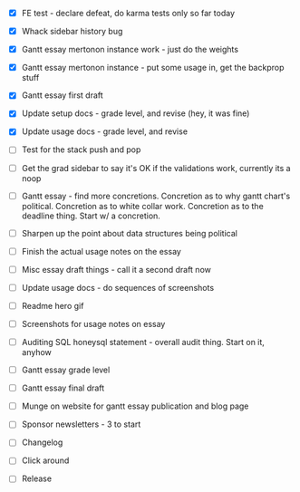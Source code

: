 - [x] FE test - declare defeat, do karma tests only so far today

- [x] Whack sidebar history bug

- [x] Gantt essay mertonon instance work - just do the weights
- [x] Gantt essay mertonon instance - put some usage in, get the backprop stuff
- [x] Gantt essay first draft
- [x] Update setup docs - grade level, and revise (hey, it was fine)
- [x] Update usage docs - grade level, and revise

- [ ] Test for the stack push and pop
- [ ] Get the grad sidebar to say it's OK if the validations work, currently its a noop
- [ ] Gantt essay - find more concretions. Concretion as to why gantt chart's political. Concretion as to white collar work. Concretion as to the deadline thing. Start w/ a concretion.
- [ ] Sharpen up the point about data structures being political
- [ ] Finish the actual usage notes on the essay
- [ ] Misc essay draft things - call it a second draft now
- [ ] Update usage docs - do sequences of screenshots
- [ ] Readme hero gif
- [ ] Screenshots for usage notes on essay

- [ ] Auditing SQL honeysql statement - overall audit thing. Start on it, anyhow
- [ ] Gantt essay grade level
- [ ] Gantt essay final draft
- [ ] Munge on website for gantt essay publication and blog page
- [ ] Sponsor newsletters - 3 to start
- [ ] Changelog
- [ ] Click around
- [ ] Release
